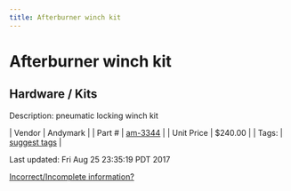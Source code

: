 ```yaml
---
title: Afterburner winch kit
---
```


# Afterburner winch kit
## Hardware / Kits
Description: 	pneumatic locking winch kit 

| Vendor | Andymark | 
| Part # | [am-3344](http://www.andymark.com/Afterburner-Winch-Kit-p/am-3344.htm) | 
| Unit Price | $240.00 | 
| Tags: | [suggest tags](https://docs.google.com/forms/d/e/1FAIpQLSeWyY8v3RgOty-MyWmh9U0iivNYN_molChYyS-0U-o-kOAv_g/viewform) | 

Last updated: Fri Aug 25 23:35:19 PDT 2017

 [Incorrect/Incomplete information?](https://docs.google.com/forms/d/e/1FAIpQLSeWyY8v3RgOty-MyWmh9U0iivNYN_molChYyS-0U-o-kOAv_g/viewform)